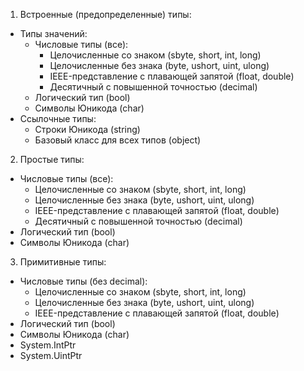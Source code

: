 1.  Встроенные (предопределенные) типы:
-   Типы значений:
	-   Числовые типы (все):
		-   Целочисленные со знаком (sbyte, short, int, long)
		-   Целочисленные без знака (byte, ushort, uint, ulong)
		-   IEEE-представление с плавающей запятой (float, double)
		-   Десятичный с повышенной точностью (decimal)
	-   Логический тип (bool)
	-   Символы Юникода (char)
-   Ссылочные типы:
	-   Строки Юникода (string)
	-   Базовый класс для всех типов (object)
2.  Простые типы:
-   Числовые типы (все):
	-   Целочисленные со знаком (sbyte, short, int, long)
	-   Целочисленные без знака (byte, ushort, uint, ulong)
	-   IEEE-представление с плавающей запятой (float, double)
	-   Десятичный с повышенной точностью (decimal)
-   Логический тип (bool)
-   Символы Юникода (char)
3.  Примитивные типы:
-   Числовые типы (без decimal):
	-   Целочисленные со знаком (sbyte, short, int, long)
	-   Целочисленные без знака (byte, ushort, uint, ulong)
	-   IEEE-представление с плавающей запятой (float, double)
-   Логический тип (bool)
-   Символы Юникода (char)
-   System.IntPtr
-   System.UintPtr